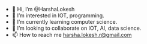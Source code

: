 - 👋 Hi, I’m @HarshaLokesh
- 👀 I’m interested in IOT, programming.
- 🌱 I’m currently learning computer science.
- 💞️ I’m looking to collaborate on IOT, AI, data science.
- 📫 How to reach me harsha.lokesh.r@gmail.com

<!---
HarshaLokesh/HarshaLokesh is a ✨ special ✨ repository because its `README.md` (this file) appears on your GitHub profile.
You can click the Preview link to take a look at your changes.
--->
